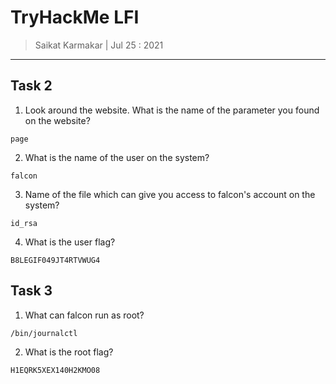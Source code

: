 # TryHackMe LFI

> Saikat Karmakar | Jul 25 : 2021


---

## Task 2

1. Look around the website. What is the name of the parameter you found on the website?
```
page
```
2. What is the name of the user on the system?
```
falcon
```
3. Name of the file which can give you access to falcon's account on the system?
```
id_rsa
```
4. What is the user flag?
```
B8LEGIF049JT4RTVWUG4
```

## Task 3

1. What can falcon run as root?
```
/bin/journalctl
```
2. What is the root flag?
```
H1EQRK5XEX140H2KMO08
```